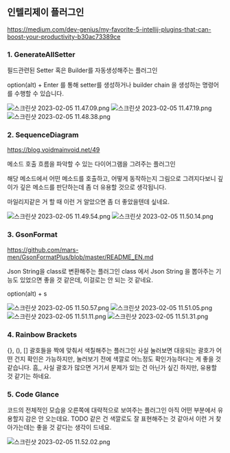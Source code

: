 ## 인텔리제이 플러그인

https://medium.com/dev-genius/my-favorite-5-intellij-plugins-that-can-boost-your-productivity-b30ac73389ce

### 1. GenerateAllSetter

필드관련된 Setter 혹은 Builder를 자동생성해주는 플러그인

option(alt) + Enter 를 통해 setter를 생성하거나 builder chain 을 생성하는 명령어를 수행할 수 있습니다.

![스크린샷 2023-02-05 11.47.09.png](/files/0a710dbd-85cd-1295-8186-1f979b47503e)
![스크린샷 2023-02-05 11.47.19.png](/files/0a710dbd-85cd-1295-8186-1f979b1c503c)
![스크린샷 2023-02-05 11.48.38.png](/files/0a710dbd-85cd-1295-8186-1f979b47503d)

### 2. SequenceDiagram

https://blog.voidmainvoid.net/49

메소드 호출 흐름을 파악할 수 있는 다이어그램을 그려주는 플러그인

해당 메소드에서 어떤 메소드를 호출하고, 어떻게 동작하는지 그림으로 그려지다보니
깊이가 깊은 메소드를 판단하는데 좀 더 유용할 것으로 생각됩니다.

마일리지같은 거 할 때 이런 거 알았으면 좀 더 좋았을텐데 싶네요.

![스크린샷 2023-02-05 11.49.54.png](/files/0a710dbd-85cd-1295-8186-1f97fc52504d)
![스크린샷 2023-02-05 11.50.14.png](/files/0a710dbd-85cd-1295-8186-1f97fc1d5049)


### 3. GsonFormat

https://github.com/mars-men/GsonFormatPlus/blob/master/README_EN.md

Json String을 class로 변환해주는 플러그인
class 에서 Json String 을 뽑아주는 기능도 있었으면 좋을 것 같은데, 이걸로는 안 되는 것 같네요.

option(alt) + s

![스크린샷 2023-02-05 11.50.57.png](/files/0a710dbd-85cd-1295-8186-1f9891435051)
![스크린샷 2023-02-05 11.51.05.png](/files/0a710dbd-85cd-1295-8186-1f98924e5059)
![스크린샷 2023-02-05 11.51.11.png](/files/0a710dbd-85cd-1295-8186-1f9892115055)
![스크린샷 2023-02-05 11.51.31.png](/files/0a710dbd-85cd-1295-8186-1f989269505d)


### 4. Rainbow Brackets

{}, (), [] 괄호들을 짝에 맞춰서 색칠해주는 플러그인
사실 눌러보면 대응되는 괄호가 어떤 건지 확인은 가능하지만, 눌러보기 전에 색깔로 어느정도 확인가능하다는 게 좋을 것 같습니다.
흠,, 사실 괄호가 많으면 거기서 문제가 있는 건 아닌가 싶긴 하지만, 유용할 것 같기는 하네요.


### 5. Code Glance

코드의 전체적인 모습을 오른쪽에 대략적으로 보여주는 플러그인
아직 어떤 부분에서 유용할지 감은 안 오는데요. TODO 같은 건 색깔로도 잘 표현해주는 것 같아서 이런 거 찾아가는데는 좋을 것 같다는 생각이 드네요.

![스크린샷 2023-02-05 11.52.02.png](/files/0a710dbd-85cd-1295-8186-1f9902105062)